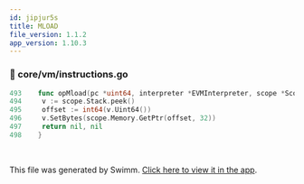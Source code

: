 ```yaml
---
id: jipjur5s
title: MLOAD
file_version: 1.1.2
app_version: 1.10.3
---
```



<!-- NOTE-swimm-snippet: the lines below link your snippet to Swimm -->
### 📄 core/vm/instructions.go
```go
493    func opMload(pc *uint64, interpreter *EVMInterpreter, scope *ScopeContext) ([]byte, error) {
494    	v := scope.Stack.peek()
495    	offset := int64(v.Uint64())
496    	v.SetBytes(scope.Memory.GetPtr(offset, 32))
497    	return nil, nil
498    }
```

<br/>

This file was generated by Swimm. [Click here to view it in the app](https://app.swimm.io/repos/Z2l0aHViJTNBJTNBZ28tZXRoZXJldW0lM0ElM0EwMTBiY3Nl/docs/jipjur5s).
